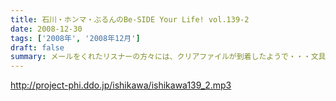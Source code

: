```yaml
---
title: 石川・ホンマ・ぶるんのBe-SIDE Your Life! vol.139-2
date: 2008-12-30
tags: ['2008年', '2008年12月']
draft: false
summary: メールをくれたリスナーの方々には、クリアファイルが到着したようで・・・文具としてお使いいただければ幸いです。そして年末恒例になるか！？「１０８つ人生相談！」スペシャル。NAMAE
---
```


http://project-phi.ddo.jp/ishikawa/ishikawa139_2.mp3
